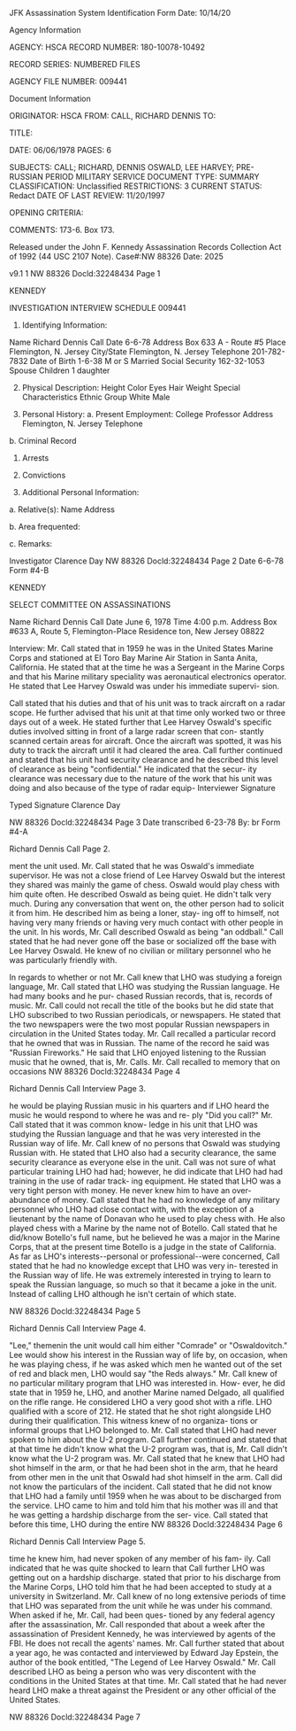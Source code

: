JFK Assassination System
Identification Form Date: 10/14/20

Agency Information

AGENCY: HSCA
RECORD NUMBER: 180-10078-10492

RECORD SERIES: NUMBERED FILES

AGENCY FILE NUMBER: 009441

Document Information

ORIGINATOR: HSCA
FROM: CALL, RICHARD DENNIS
TO:

TITLE:

DATE: 06/06/1978
PAGES: 6

SUBJECTS: CALL; RICHARD, DENNIS
OSWALD, LEE HARVEY; PRE-RUSSIAN PERIOD
MILITARY SERVICE
DOCUMENT TYPE: SUMMARY
CLASSIFICATION: Unclassified
RESTRICTIONS: 3
CURRENT STATUS: Redact
DATE OF LAST REVIEW: 11/20/1997

OPENING CRITERIA:

COMMENTS: 173-6. Box 173.

Released under the John F. Kennedy
Assassination Records Collection Act of
1992 (44 USC 2107 Note). Case#:NW
88326 Date: 2025

v9.1 1
NW 88326 Docld:32248434 Page 1

KENNEDY

INVESTIGATION INTERVIEW SCHEDULE 009441

1. Identifying Information:

Name Richard Dennis Call Date 6-6-78
Address Box 633 A - Route #5 Place Flemington, N. Jersey
City/State Flemington, N. Jersey Telephone 201-782-7832
Date of Birth 1-6-38 M or S Married
Social Security 162-32-1053 Spouse
Children 1 daughter

2. Physical Description:
Height Color Eyes Hair
Weight Special Characteristics
Ethnic Group White Male

3. Personal History:
a. Present Employment: College Professor
Address Flemington, N. Jersey
Telephone

b. Criminal Record
1. Arrests
2. Convictions

4. Additional Personal Information:

a. Relative(s): Name
Address

b. Area frequented:

c. Remarks:

Investigator Clarence Day
NW 88326 Docld:32248434 Page 2 Date 6-6-78 Form #4-B

KENNEDY

SELECT COMMITTEE ON ASSASSINATIONS

Name Richard Dennis Call Date June 6, 1978 Time 4:00 p.m.
Address Box #633 A, Route 5, Flemington-Place Residence
ton, New Jersey 08822

Interview: Mr. Call stated that in 1959 he was in the United
States Marine Corps and stationed at El Toro Bay Marine Air
Station in Santa Anita, California. He stated that at the time
he was a Sergeant in the Marine Corps and that his Marine
military speciality was aeronautical electronics operator. He
stated that Lee Harvey Oswald was under his immediate supervi-
sion.

Call stated that his duties and that of his unit was
to track aircraft on a radar scope. He further advised that his
unit at that time only worked two or three days out of a week.
He stated further that Lee Harvey Oswald's specific duties
involved sitting in front of a large radar screen that con-
stantly scanned certain areas for aircraft. Once the aircraft
was spotted, it was his duty to track the aircraft until it
had cleared the area. Call further continued and stated that
his unit had security clearance and he described this level of
clearance as being "confidential." He indicated that the secur-
ity clearance was necessary due to the nature of the work that
his unit was doing and also because of the type of radar equip-
Interviewer Signature

Typed Signature Clarence Day

NW 88326 Docld:32248434 Page 3 Date transcribed 6-23-78
By: br Form #4-A

Richard Dennis Call
Page 2.

ment the unit used. Mr. Call stated that he was Oswald's
immediate supervisor. He was not a close friend of Lee Harvey
Oswald but the interest they shared was mainly the game of
chess. Oswald would play chess with him quite often. He
described Oswald as being quiet. He didn't talk very much.
During any conversation that went on, the other person had to
solicit it from him. He described him as being a loner, stay-
ing off to himself, not having very many friends or having
very much contact with other people in the unit. In his
words, Mr. Call described Oswald as being "an oddball." Call
stated that he had never gone off the base or socialized off
the base with Lee Harvey Oswald. He knew of no civilian or
military personnel who he was particularly friendly with.

In regards to whether or not Mr. Call knew that LHO
was studying a foreign language, Mr. Call stated that LHO was
studying the Russian language. He had many books and he pur-
chased Russian records, that is, records of music. Mr. Call
could not recall the title of the books but he did state that
LHO subscribed to two Russian periodicals, or newspapers. He
stated that the two newspapers were the two most popular Russian
newspapers in circulation in the United States today. Mr. Call
recalled a particular record that he owned that was in Russian.
The name of the record he said was "Russian Fireworks." He said
that LHO enjoyed listening to the Russian music that he owned,
that is, Mr. Calls. Mr. Call recalled to memory that on occasions
NW 88326 Docld:32248434 Page 4

Richard Dennis Call Interview
Page 3.

he would be playing Russian music in his quarters and if
LHO heard the music he would respond to where he was and re-
ply "Did you call?" Mr. Call stated that it was common know-
ledge in his unit that LHO was studying the Russian language and
that he was very interested in the Russian way of life. Mr.
Call knew of no persons that Oswald was studying Russian with.
He stated that LHO also had a security clearance, the same
security clearance as everyone else in the unit. Call was not
sure of what particular training LHO had had; however, he did
indicate that LHO had had training in the use of radar track-
ing equipment. He stated that LHO was a very tight person
with money. He never knew him to have an over-abundance of
money. Call stated that he had no knowledge of any military
personnel who LHO had close contact with, with the exception
of a lieutenant by the name of Donavan who he used to play
chess with. He also played chess with a Marine by the name
not
of Botello. Call stated that he did/know Botello's full name,
but he believed he was a major in the Marine Corps, that at
the present time Botello is a judge in the state of California.
As far as LHO's
interests--personal or professional--were concerned, Call
stated that he had no knowledge except that LHO was very in-
terested in the Russian way of life. He was extremely interested
in trying to learn to speak the Russian language, so much so
that it became a joke in the unit. Instead of calling LHO
although he isn't certain of which state.

NW 88326 Docld:32248434 Page 5

Richard Dennis Call Interview
Page 4.

"Lee," themenin the unit would call him either "Comrade" or
"Oswaldovitch." Lee would show his interest in the Russian
way of life by, on occasion, when he was playing chess, if he
was asked which men he wanted out of the set of red and black
men, LHO would say "the Reds always." Mr. Call knew of no
particular military program that LHO was interested in. How-
ever, he did state that in 1959 he, LHO, and another Marine
named Delgado, all qualified on the rifle range. He considered
LHO a very good shot with a rifle. LHO qualified with a
score of 212. He stated that he shot right alongside LHO
during their qualification. This witness knew of no organiza-
tions or informal groups that LHO belonged to. Mr. Call stated
that LHO had never spoken to him about the U-2 program. Call
further continued and stated that at that time he didn't know
what the U-2 program was, that is, Mr. Call didn't know what
the U-2 program was. Mr. Call stated that he knew that LHO
had shot himself in the arm, or that he had been shot in the
arm, that he heard from other men in the unit that Oswald had
shot himself in the arm. Call did not know the particulars of
the incident. Call stated that he did not know that LHO had
a family until 1959 when he was about to be discharged from
the service. LHO came to him and told him that his mother was
ill and that he was getting a hardship discharge from the ser-
vice. Call stated that before this time, LHO during the entire
NW 88326 Docld:32248434 Page 6

Richard Dennis Call Interview
Page 5.

time he knew him, had never spoken of any member of his fam-
ily. Call indicated that he was quite shocked to learn that
Call further
LHO was getting out on a hardship discharge.
stated that prior to his discharge from the Marine Corps, LHO
told him that he had been accepted to study at a university
in Switzerland. Mr. Call knew of no long extensive periods
of time that LHO was separated from the unit while he was
under his command. When asked if he, Mr. Call, had been ques-
tioned by any federal agency after the assassination, Mr. Call
responded that about a week after the assassination of President
Kennedy, he was interviewed by agents of the FBI. He does
not recall the agents' names. Mr. Call further stated that
about a year ago, he was contacted and interviewed by Edward Jay
Epstein, the author of the book entitled, "The Legend of Lee
Harvey Oswald." Mr. Call described LHO as being a person who
was very discontent with the conditions in the United States at
that time. Mr. Call stated that he had never heard LHO make
a threat against the President or any other official of the
United States.

NW 88326 Docld:32248434 Page 7
